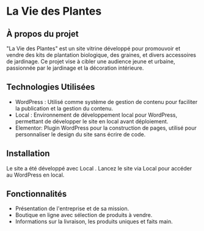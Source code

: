 # La Vie des Plantes

## À propos du projet

"La Vie des Plantes" est un site vitrine développé pour promouvoir et vendre des kits de plantation biologique, des graines, et divers accessoires de jardinage. Ce projet vise à cibler une audience jeune et urbaine, passionnée par le jardinage et la décoration intérieure.

## Technologies Utilisées

- WordPress : Utilisé comme système de gestion de contenu pour faciliter la publication et la gestion du contenu.
- Local : Environnement de développement local pour WordPress, permettant de développer le site en local avant déploiement.
- Elementor: Plugin WordPress pour la construction de pages, utilisé pour personnaliser le design du site sans écrire de code.

## Installation

Le site a été développé avec Local . 
Lancez le site via Local pour accéder au WordPress en local.

## Fonctionnalités

- Présentation de l'entreprise et de sa mission.
- Boutique en ligne avec sélection de produits à vendre.
- Informations sur la livraison, les produits uniques et faits main.
